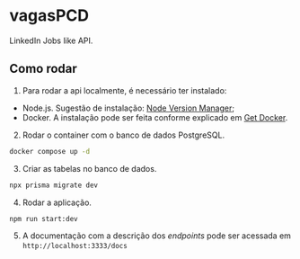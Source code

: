# vagasPCD

LinkedIn Jobs like API.

## Como rodar

1. Para rodar a api localmente, é necessário ter instalado:

- Node.js. Sugestão de instalação: [Node Version Manager](https://github.com/nvm-sh/nvm#installing-and-updating);
- Docker. A instalação pode ser feita conforme explicado em [Get Docker](https://docs.docker.com/get-docker/).

2. Rodar o container com o banco de dados PostgreSQL.

```bash
docker compose up -d
```

3. Criar as tabelas no banco de dados.

```bash
npx prisma migrate dev
```

4. Rodar a aplicação.

```bash
npm run start:dev
```

5. A documentação com a descrição dos _endpoints_ pode ser acessada em `http://localhost:3333/docs`
